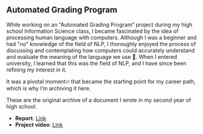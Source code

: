 ## Automated Grading Program

While working on an “Automated Grading Program” project during my high school Information Science class, I became fascinated by the idea of processing human language with computers. Although I was a beginner and had "no" knowledge of the field of NLP, I thoroughly enjoyed the process of discussing and contemplating how computers could accurately understand and evaluate the meaning of the language we use 🤗. When I entered university, I learned that this was the field of NLP, and I have since been refining my interest in it.   

It was a pivotal moment🔥 that became the starting point for my career path, which is why I’m archiving it here.

These are the original archive of a document I wrote in my second year of high school.  
- **Report**: [Link](https://github.com/ohmyksh/HansungSci_2-1_project/blob/master/2602-my%20report.md)  
- **Project video**: [Link](https://www.youtube.com/watch?v=uuvztTS3jyQ)
